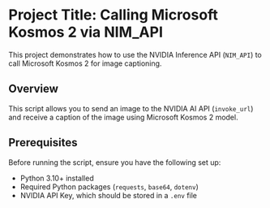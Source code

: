 # Project Title: Calling Microsoft Kosmos 2 via NIM_API

This project demonstrates how to use the NVIDIA Inference API (`NIM_API`) to call Microsoft Kosmos 2 for image captioning.

## Overview

This script allows you to send an image to the NVIDIA AI API (`invoke_url`) and receive a caption of the image using Microsoft Kosmos 2 model.

## Prerequisites

Before running the script, ensure you have the following set up:

- Python 3.10+ installed
- Required Python packages (`requests`, `base64`, `dotenv`)
- NVIDIA API Key, which should be stored in a `.env` file
